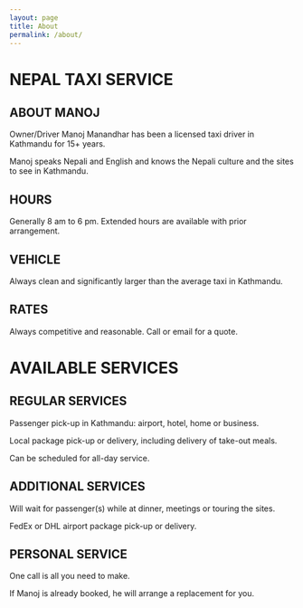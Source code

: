 ```yaml
---
layout: page
title: About
permalink: /about/
---
```


# NEPAL TAXI SERVICE

## ABOUT MANOJ

Owner/Driver Manoj Manandhar has been a licensed taxi driver in Kathmandu for 15+ years.

Manoj speaks Nepali and English
and knows the Nepali culture and the sites to see in Kathmandu.

## HOURS

Generally 8 am to 6 pm.
Extended hours are available with prior arrangement.

## VEHICLE

Always clean and significantly larger than the average taxi in Kathmandu.

## RATES

Always competitive and reasonable.
Call or email for a quote.

# AVAILABLE SERVICES

## REGULAR SERVICES

Passenger pick-up in Kathmandu:
airport, hotel, home or business.

Local package pick-up or delivery, including delivery of take-out meals.

Can be scheduled for all-day service.

## ADDITIONAL SERVICES

Will wait for passenger(s) while at dinner, meetings or touring the sites.

FedEx or DHL airport package pick-up or delivery.

## PERSONAL SERVICE

One call is all you need to make.

If Manoj is already booked, he will arrange a replacement for you.



